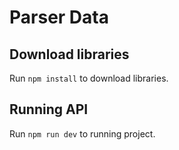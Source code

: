 # Parser Data

## Download libraries

Run `npm install` to download libraries.

## Running API

Run `npm run dev` to running project.

